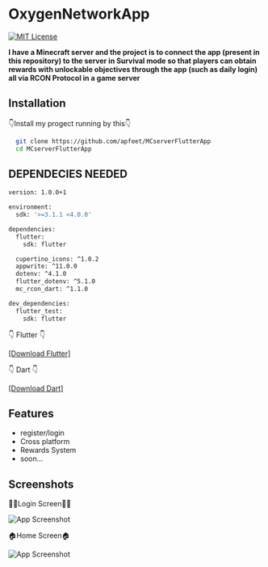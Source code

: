 
# OxygenNetworkApp
[![MIT License](https://img.shields.io/badge/License-MIT-green.svg)](https://choosealicense.com/licenses/mit/)

**I have a Minecraft server and the project is to connect the app (present in this repository) to the server in Survival mode so that players can obtain rewards with unlockable objectives through the app (such as daily login) all via RCON Protocol in a game server**



## Installation

👇Install my progect running by this👇

```bash
  git clone https://github.com/apfeet/MCserverFlutterApp
  cd MCserverFlutterApp

```
## DEPENDECIES NEEDED


```bash
version: 1.0.0+1

environment:
  sdk: '>=3.1.1 <4.0.0'

dependencies:
  flutter:
    sdk: flutter

  cupertino_icons: ^1.0.2
  appwrite: ^11.0.0
  dotenv: ^4.1.0
  flutter_dotenv: ^5.1.0
  mc_rcon_dart: ^1.1.0

dev_dependencies:
  flutter_test:
    sdk: flutter
```
👇 Flutter 👇

[[Download Flutter]](https://docs.flutter.dev/get-started/install)

👇 Dart 👇

[[Download Dart]](https://dart.dev/get-dart)


    
## Features

- register/login
- Cross platform
- Rewards System
- soon...


## Screenshots

👱🏼Login Screen👱🏼

![App Screenshot](https://i2.paste.pics/458cc37da4d48506ff490095e2326e43.png?trs=34813ae051b37abebd214941acdbd9cddf2abcc9ab708cfc5254b261f14def8d)

🏠Home Screen🏠

![App Screenshot](https://www.bing.com/images/search?view=detailV2&insightsToken=bcid_RInhGpl.rzUGqxcxoNWLuD9SqbotqVTdP6U&FORM=ANCMS1&iss=SBIUPLOADGET#enterInsights)


